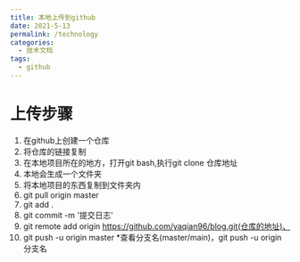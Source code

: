 ```yaml
---
title: 本地上传到github
date: 2021-5-13
permalink: /technology
categories: 
  - 技术文档
tags: 
  - github
---
```


# 上传步骤
1. 在github上创建一个仓库
2. 将仓库的链接复制
3. 在本地项目所在的地方，打开git bash,执行git clone 仓库地址
4. 本地会生成一个文件夹
5. 将本地项目的东西复制到文件夹内
6. git pull origin master
7. git add .
8. git commit -m '提交日志'
9. git remote add origin https://github.com/yaqian96/blog.git(仓库的地址)、
10. git push -u origin master
   *查看分支名(master/main)，git push -u origin 分支名


